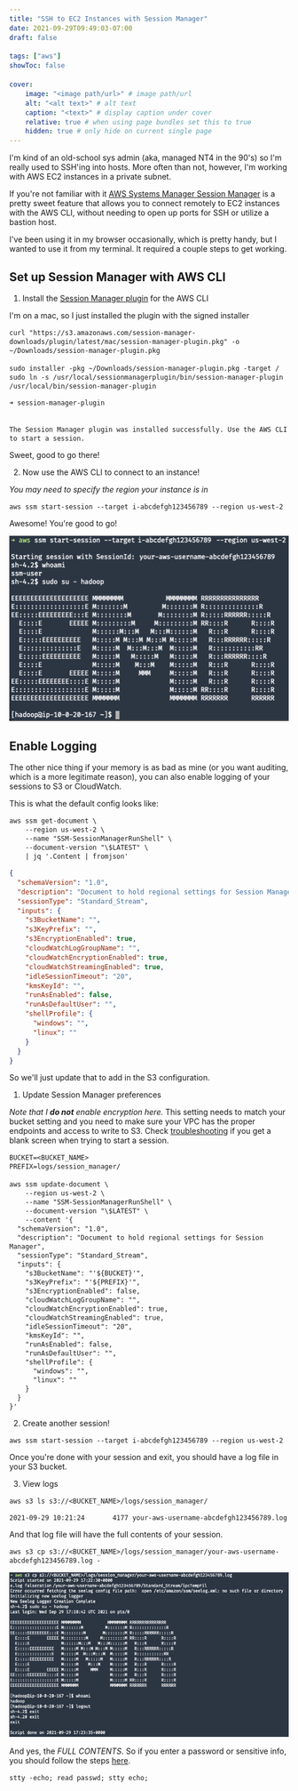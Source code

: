 ```yaml
---
title: "SSH to EC2 Instances with Session Manager"
date: 2021-09-29T09:49:03-07:00
draft: false

tags: ["aws"]
showToc: false

cover:
    image: "<image path/url>" # image path/url
    alt: "<alt text>" # alt text
    caption: "<text>" # display caption under cover
    relative: true # when using page bundles set this to true
    hidden: true # only hide on current single page
---
```


I'm kind of an old-school sys admin (aka, managed NT4 in the 90's) so I'm really used to SSH'ing into hosts. More often than not, however, I'm working with AWS EC2 instances in a private subnet.

If you're not familiar with it [AWS Systems Manager Session Manager](https://docs.aws.amazon.com/systems-manager/latest/userguide/session-manager.html) is a pretty sweet feature that allows you to connect remotely to EC2 instances with the AWS CLI, without needing to open up ports for SSH or utilize a bastion host.

I've been using it in my browser occasionally, which is pretty handy, but I wanted to use it from my terminal. It required a couple steps to get working.

## Set up Session Manager with AWS CLI

1. Install the [Session Manager plugin](https://docs.aws.amazon.com/systems-manager/latest/userguide/session-manager-working-with-install-plugin.html) for the AWS CLI

I'm on a mac, so I just installed the plugin with the signed installer

```shell
curl "https://s3.amazonaws.com/session-manager-downloads/plugin/latest/mac/session-manager-plugin.pkg" -o ~/Downloads/session-manager-plugin.pkg

sudo installer -pkg ~/Downloads/session-manager-plugin.pkg -target /
sudo ln -s /usr/local/sessionmanagerplugin/bin/session-manager-plugin /usr/local/bin/session-manager-plugin
```

```shell
➜ session-manager-plugin


The Session Manager plugin was installed successfully. Use the AWS CLI to start a session.
```

Sweet, good to go there!

2. Now use the AWS CLI to connect to an instance!

_You may need to specify the region your instance is in_

```shell
aws ssm start-session --target i-abcdefgh123456789 --region us-west-2
```

Awesome! You're good to go!

![Session Output](session-output.png)

## Enable Logging

The other nice thing if your memory is as bad as mine (or you want auditing, which is a more legitimate reason), you can also enable logging of your sessions to S3 or CloudWatch. 

This is what the default config looks like:

```shell
aws ssm get-document \
    --region us-west-2 \
    --name "SSM-SessionManagerRunShell" \
    --document-version "\$LATEST" \
    | jq '.Content | fromjson'
```

```json
{
  "schemaVersion": "1.0",
  "description": "Document to hold regional settings for Session Manager",
  "sessionType": "Standard_Stream",
  "inputs": {
    "s3BucketName": "",
    "s3KeyPrefix": "",
    "s3EncryptionEnabled": true,
    "cloudWatchLogGroupName": "",
    "cloudWatchEncryptionEnabled": true,
    "cloudWatchStreamingEnabled": true,
    "idleSessionTimeout": "20",
    "kmsKeyId": "",
    "runAsEnabled": false,
    "runAsDefaultUser": "",
    "shellProfile": {
      "windows": "",
      "linux": ""
    }
  }
}
```

So we'll just update that to add in the S3 configuration.

1. Update Session Manager preferences

_Note that I **do not** enable encryption here._ This setting needs to match your bucket setting and you need to make sure your VPC has the proper endpoints and access to write to S3. Check [troubleshooting](https://docs.aws.amazon.com/systems-manager/latest/userguide/session-manager-troubleshooting.html#session-manager-troubleshooting-start-blank-screen) if you get a blank screen when trying to start a session.

```shell
BUCKET=<BUCKET_NAME>
PREFIX=logs/session_manager/

aws ssm update-document \
    --region us-west-2 \
    --name "SSM-SessionManagerRunShell" \
    --document-version "\$LATEST" \
    --content '{
  "schemaVersion": "1.0",
  "description": "Document to hold regional settings for Session Manager",
  "sessionType": "Standard_Stream",
  "inputs": {
    "s3BucketName": "'${BUCKET}'",
    "s3KeyPrefix": "'${PREFIX}'",
    "s3EncryptionEnabled": false,
    "cloudWatchLogGroupName": "",
    "cloudWatchEncryptionEnabled": true,
    "cloudWatchStreamingEnabled": true,
    "idleSessionTimeout": "20",
    "kmsKeyId": "",
    "runAsEnabled": false,
    "runAsDefaultUser": "",
    "shellProfile": {
      "windows": "",
      "linux": ""
    }
  }
}'
```

2. Create another session!

```shell
aws ssm start-session --target i-abcdefgh123456789 --region us-west-2
```

Once you're done with your session and exit, you should have a log file in your S3 bucket.

3. View logs

```shell
aws s3 ls s3://<BUCKET_NAME>/logs/session_manager/
```

```
2021-09-29 10:21:24       4177 your-aws-username-abcdefgh123456789.log
```

And that log file will have the full contents of your session.

```shell
aws s3 cp s3://<BUCKET_NAME>/logs/session_manager/your-aws-username-abcdefgh123456789.log -
```

![SSM Log Output](log-output.png)

And yes, the *FULL CONTENTS*. So if you enter a password or sensitive info, you should follow the steps [here](https://docs.aws.amazon.com/systems-manager/latest/userguide/session-manager-logging.html).

```shell
stty -echo; read passwd; stty echo;
```
